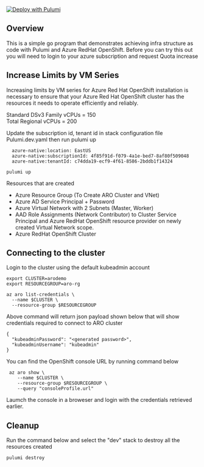 [![Deploy with Pulumi](https://get.pulumi.com/new/button.svg)](https://app.pulumi.com/new?template=https://github.com/rprakashg-redhat/pulumi-aro/tree/main)

## Overview
This is a simple go program that demonstrates achieving infra structure as code with Pulumi and Azure RedHat OpenShift. Before you can try this out you will need to login to your azure subscription and request Quota increase 

## Increase Limits by VM Series

Increasing limits by VM series for Azure Red Hat OpenShift installation is necessary to ensure that your Azure Red Hat OpenShift cluster has the resources it needs to operate efficiently and reliably. 

Standard DSv3 Family vCPUs = 150  
Total Regional vCPUs = 200

Update the subscription id, tenant id in stack configuration file Pulumi.dev.yaml then run pulumi up

```
  azure-native:location: EastUS
  azure-native:subscriptionId: 4f85f91d-f079-4a1e-bed7-8af80f509048
  azure-native:tenantId: c74dda19-ecf9-4f61-8586-2bddb1f14324

```

```
pulumi up
```

Resources that are created
* Azure Resource Group (To Create ARO Cluster and VNet)
* Azure AD Service Principal + Password
* Azure Virtual Network with 2 Subnets (Master, Worker)
* AAD Role Assignments (Network Contributor) to Cluster Service Principal and Azure RedHat OpenShift resource provider on newly created Virtual Network scope.
* Azure RedHat OpenShift Cluster


## Connecting to the cluster
Login to the cluster using the default kubeadmin account

```
export CLUSTER=arodemo
export RESOURCEGROUP=aro-rg

az aro list-credentials \
  --name $CLUSTER \
  --resource-group $RESOURCEGROUP
```

Above command will return json payload shown below that will show credentials required to connect to ARO cluster

```
{
  "kubeadminPassword": "<generated password>",
  "kubeadminUsername": "kubeadmin"
}
```

You can find the OpenShift console URL by running command below
```
 az aro show \
    --name $CLUSTER \
    --resource-group $RESOURCEGROUP \
    --query "consoleProfile.url"
```

Laumch the console in a broweser and login with the credentials retrieved earlier.

## Cleanup
Run the command below and select the "dev" stack to destroy all the resources created

```
pulumi destroy
```